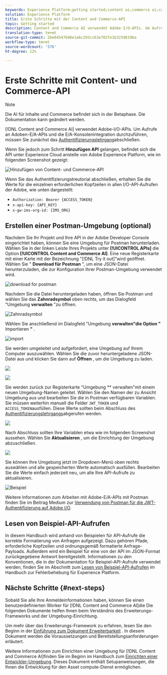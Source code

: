 ```yaml
---
keywords: Experience Platform;getting started;content ai;commerce ai;content and commerce ai
solution: Experience Platform
title: Erste Schritte mit der Content and Commerce-API
topic: Getting started
description: Content and Commerce AI verwendet Adobe-I/O-APIs. Um Aufrufe an Adoben-E/A-APIs und die E/A-Konsolenintegration durchzuführen, müssen Sie zunächst das Authentifizierungstraining absolvieren.
translation-type: tm+mt
source-git-commit: 2be04547b96e1a6c293cc63e782fe1b3259619ba
workflow-type: tm+mt
source-wordcount: '576'
ht-degree: 12%

---
```



# Erste Schritte mit Content- und Commerce-API

>[!NOTE]
>
>Die AI für Inhalte und Commerce befindet sich in der Betaphase. Die Dokumentation kann geändert werden.

[!DNL Content and Commerce AI] verwendet Adobe-I/O-APIs. Um Aufrufe an Adoben-E/A-APIs und die E/A-Konsolenintegration durchzuführen, müssen Sie zunächst das [Authentifizierungslehrgang](../../tutorials/authentication.md)abschließen.

Wenn Sie jedoch zum Schritt **Hinzufügen API** gelangen, befindet sich die API unter Experience Cloud anstelle von Adobe Experience Platform, wie im folgenden Screenshot gezeigt:

![Hinzufügen von Content- und Commerce-API](./images/add-api.png)

Wenn Sie das Authentifizierungstreutorial abschließen, erhalten Sie die Werte für die einzelnen erforderlichen Kopfzeilen in allen I/O-API-Aufrufen der Adobe, wie unten dargestellt:

- `Authorization: Bearer {ACCESS_TOKEN}`
- `x-api-key: {API_KEY}`
- `x-gw-ims-org-id: {IMS_ORG}`

## Erstellen einer Postman-Umgebung (optional)

Nachdem Sie Ihr Projekt und Ihre API in der Adobe Developer Console eingerichtet haben, können Sie eine Umgebung für Postman herunterladen. Wählen Sie in der linken Leiste Ihres Projekts unter **[!UICONTROL APIs]** die Option **[!UICONTROL Content and Commerce AI]**. Eine neue Registerkarte mit einer Karte mit der Bezeichnung &quot;[!DNL Try it out]&quot;wird geöffnet. Wählen Sie &quot; **Download für Postman** &quot;, um eine JSON-Datei herunterzuladen, die zur Konfiguration Ihrer Postman-Umgebung verwendet wird.

![download for postman](./images/add-to-postman.png)

Nachdem Sie die Datei heruntergeladen haben, öffnen Sie Postman und wählen Sie das **Zahnradsymbol** oben rechts, um das Dialogfeld &quot;Umgebung **verwalten** &quot;zu öffnen.

![Zahnradsymbol](./images/select-gear-icon.png)

Wählen Sie anschließend im Dialogfeld &quot;Umgebung **verwalten&quot;die Option &quot;** Importieren **&quot;** .

![import](./images/import.png)

Sie werden umgeleitet und aufgefordert, eine Umgebung auf Ihrem Computer auszuwählen. Wählen Sie die zuvor heruntergeladene JSON-Datei aus und klicken Sie dann auf **Öffnen** , um die Umgebung zu laden.

![](./images/choose-your-file.png)

![](./images/click-open.png)

Sie werden zurück zur Registerkarte &quot;Umgebung ** verwalten&quot;mit einem neuen Umgebung-Namen geleitet. Wählen Sie den Namen der zu Ansicht Umgebung aus und bearbeiten Sie die in Postman verfügbaren Variablen. Sie müssen weiterhin manuell die Felder `JWT_TOKEN` und `ACCESS_TOKEN`ausfüllen. Diese Werte sollten beim Abschluss des [Authentifizierungslehrgangs](../../tutorials/authentication.md)abgerufen werden.

![](./images/re-direct.png)

Nach Abschluss sollten Ihre Variablen etwa wie im folgenden Screenshot aussehen. Wählen Sie **Aktualisieren** , um die Einrichtung der Umgebung abzuschließen.

![](./images/final-environment.png)

Sie können Ihre Umgebung jetzt im Dropdown-Menü oben rechts auswählen und alle gespeicherten Werte automatisch ausfüllen. Bearbeiten Sie die Werte einfach jederzeit neu, um alle Ihre API-Aufrufe zu aktualisieren.

![Beispiel](./images/select-environment.png)

Weitere Informationen zum Arbeiten mit Adobe-E/A-APIs mit Postman finden Sie im Beitrag Medium zur [Verwendung von Postman für die JWT-Authentifizierung auf Adobe I/O](https://medium.com/adobetech/using-postman-for-jwt-authentication-on-adobe-i-o-7573428ffe7f).

## Lesen von Beispiel-API-Aufrufen

In diesem Handbuch wird anhand von Beispielen für API-Aufrufe die korrekte Formatierung von Anfragen aufgezeigt. Dazu gehören Pfade, erforderliche Kopfzeilen und ordnungsgemäß formatierte Anfrage-Payloads. Außerdem wird ein Beispiel für eine von der API im JSON-Format zurückgegebene Antwort bereitgestellt. Informationen zu den Konventionen, die in der Dokumentation für Beispiel-API-Aufrufe verwendet werden, finden Sie im Abschnitt zum [Lesen von Beispiel-API-Aufrufen](../../landing/troubleshooting.md) im Handbuch zur Fehlerbehebung für Experience Platform.

## Nächste Schritte {#next-steps}

Sobald Sie alle Ihre Anmeldeinformationen haben, können Sie einen benutzerdefinierten Worker für [!DNL Content and Commerce AI]die Die folgenden Dokumente helfen Ihnen beim Verständnis des Erweiterungs-Frameworks und der Umgebung-Einrichtung.

Um mehr über das Erweiterungs-Framework zu erfahren, lesen Sie den Beginn in der [Einführung zum Dokument Erweiterbarkeit](https://docs.adobe.com/content/help/en/asset-compute/using/extend/understand-extensibility.html) . In diesem Dokument werden die Voraussetzungen und Bereitstellungsanforderungen erläutert.

Weitere Informationen zum Einrichten einer Umgebung für [!DNL Content and Commerce AI]finden Sie im Beginn im Handbuch zum [Einrichten einer Entwickler-Umgebung](https://docs.adobe.com/content/help/en/asset-compute/using/extend/setup-environment.html). Dieses Dokument enthält Setupanweisungen, die Ihnen die Entwicklung für den Asset compute-Dienst ermöglichen.
